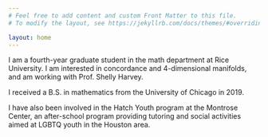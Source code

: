```yaml
---
# Feel free to add content and custom Front Matter to this file.
# To modify the layout, see https://jekyllrb.com/docs/themes/#overriding-theme-defaults

layout: home
---
```


I am a fourth-year graduate student in the math department at Rice University. I am interested in concordance and 4-dimensional manifolds, and am working with Prof. Shelly Harvey.

I received a B.S. in mathematics from the University of Chicago in 2019.

I have also been involved in the Hatch Youth program at the Montrose Center, an after-school program providing tutoring and social activities aimed at LGBTQ youth in the Houston area.
